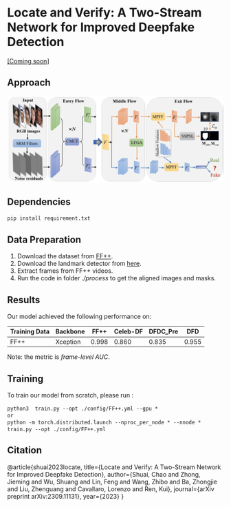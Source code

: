 # Locate and Verify: A Two-Stream Network for Improved Deepfake Detection

[[Coming soon]](https:)

## Approach

![Locate-and-Verify](Framework.jpg)

## Dependencies
```
pip install requirement.txt
```

## Data Preparation
1. Download the dataset from [FF++](https://github.com/ondyari/FaceForensics).
2. Download the landmark detector from [here](https://github.com/codeniko/shape_predictor_81_face_landmarks).
3. Extract frames from FF++ videos.
4. Run the code in folder *./process* to get the aligned images and masks.

## Results

Our model achieved the following performance on:

| Training Data | Backbone        | FF++       | Celeb-DF   | DFDC_Pre       | DFD       |
| ------------- | --------------- | ---------- | ---------- | ---------- |---------- |
| FF++          | Xception       | 0.998     | 0.860     | 0.835     |0.955     |

Note: the metric is *frame-level AUC*.
## Training

To train our model from scratch, please run :

```
python3  train.py --opt ./config/FF++.yml --gpu *
or
python -m torch.distributed.launch --nproc_per_node * --nnode * train.py --opt ./config/FF++.yml
```

## Citation

@article{shuai2023locate,
  title={Locate and Verify: A Two-Stream Network for Improved Deepfake Detection},
  author={Shuai, Chao and Zhong, Jieming and Wu, Shuang and Lin, Feng and Wang, Zhibo and Ba, Zhongjie and Liu, Zhenguang and Cavallaro, Lorenzo and Ren, Kui},
  journal={arXiv preprint arXiv:2309.11131},
  year={2023}
}
